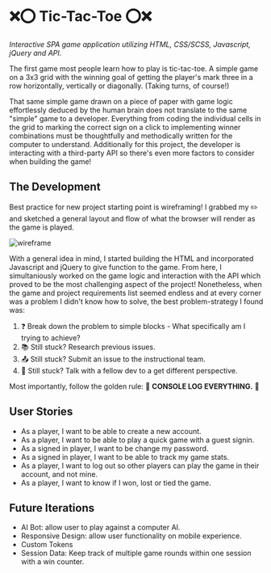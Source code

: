 # :x::o: Tic-Tac-Toe :o::x:
*Interactive SPA game application utilizing HTML, CSS/SCSS, Javascript, jQuery and API.*

The first game most people learn how to play is tic-tac-toe. A simple game on a 3x3 grid with the winning goal of getting the player's mark three in a row horizontally, vertically or diagonally. (Taking turns, of course!)

That same simple game drawn on a piece of paper with game logic effortlessly deduced by the human brain does not translate to the same "simple" game to a developer. Everything from coding the individual cells in the grid to marking the correct sign on a click to implementing winner combinations must be thoughtfully and methodically written for the computer to understand. Additionally for this project, the developer is interacting with a third-party API so there's even more factors to consider when building the game!

## The Development
Best practice for new project starting point is wireframing! I grabbed my :pencil2: and sketched a general layout and flow of what the browser will render as the game is played.

![wireframe](https://i.imgur.com/Kn2JfDG.jpg?1)

With a general idea in mind, I started building the HTML and incorporated Javascript and jQuery to give function to the game. From here, I simultaniously worked on the game logic and interaction with the API which proved to be the most challenging aspect of the project! Nonetheless, when the game and project requirements list seemed endless and at every corner was a problem I didn't know how to solve, the best problem-strategy I found was:
1. :question: Break down the problem to simple blocks - What specifically am I trying to achieve?
2. :books: Still stuck? Research previous issues.
3. :outbox_tray: Still stuck? Submit an issue to the instructional team.
4. :two_women_holding_hands: Still stuck? Talk with a fellow dev to a get different perspective.

Most importantly, follow the golden rule: :mega: **CONSOLE LOG EVERYTHING.** :mega:

## User Stories
- As a player, I want to be able to create a new account.
- As a player, I want to be able to play a quick game with a guest signin.
- As a signed in player, I want to be change my password.
- As a signed in player, I want to be able to track my game stats.
- As a player, I want to log out so other players can play the game in their account, and not mine.
- As a player, I want to know if I won, lost or tied the game.

## Future Iterations
- AI Bot: allow user to play against a computer AI.
- Responsive Design: allow user functionality on mobile experience.
- Custom Tokens
- Session Data: Keep track of multiple game rounds within one session with a win counter.

